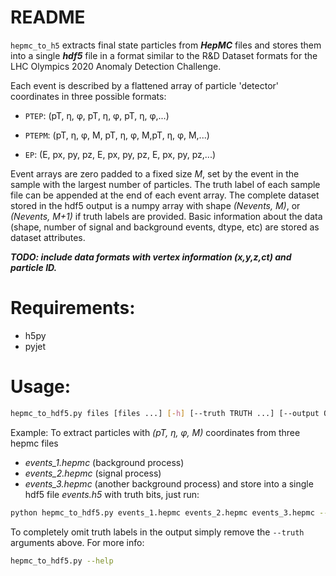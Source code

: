 # README
```hepmc_to_h5``` extracts final state particles from ***HepMC*** files and stores them into a single ***hdf5*** file in a format similar to the R&D Dataset formats for the LHC Olympics 2020 Anomaly Detection Challenge. 

Each event is described by a flattened array of particle 'detector' coordinates in three possible formats:  

 * ```PTEP```:  (pT, η, φ, pT, η, φ, pT, η, φ,...) 
  
 * ```PTEPM```: (pT, η, φ, M, pT, η, φ, M,pT, η, φ, M,...)
  
 * ```EP```:    (E, px, py, pz, E, px, py, pz, E, px, py, pz,...)
 
Event arrays are zero padded to a fixed size *M*, set by the event in the sample with the largest number of particles. The truth label of each sample file can be appended at the end of each event array. The complete dataset stored in the hdf5 output is a numpy array with shape *(Nevents, M)*, or *(Nevents, M+1)* if truth labels are  provided. Basic information about the data (shape, number of signal and background events, dtype, etc) are stored as dataset attributes. 

***TODO: include data formats with vertex information (x,y,z,ct) and particle ID.*** 

# Requirements: 
- h5py
- pyjet

# Usage:
```bash
hepmc_to_hdf5.py files [files ...] [-h] [--truth TRUTH ...] [--output OUTPUT] [--dtype DTYPE]
```
Example: To extract particles with *(pT, η, φ, M)* coordinates from three hepmc files
- *events_1.hepmc* (background process)
- *events_2.hepmc* (signal process)
- *events_3.hepmc* (another background process) 
and store into a single hdf5 file *events.h5* with truth bits, just run:
```bash
python hepmc_to_hdf5.py events_1.hepmc events_2.hepmc events_3.hepmc --truth 0 1 0 --output events.h5 --dtype PTEPM
```
To completely omit truth labels in the output simply remove the ```--truth``` arguments above. For more info: 
```bash
hepmc_to_hdf5.py --help
```
